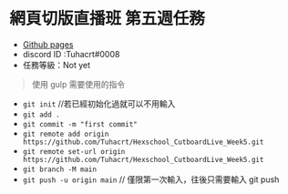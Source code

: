 # 網頁切版直播班 第五週任務

- [Github pages](https://tuhacrt.github.io/Hexschool_CutboardLive_Week5/)
- discord ID :Tuhacrt#0008
- 任務等級：Not yet

> 使用 gulp 需要使用的指令

- `git init`       //若已經初始化過就可以不用輸入
- `git add .`
- `git commit -m "first commit"`
- `git remote add origin https://github.com/Tuhacrt/Hexschool_CutboardLive_Week5.git`
- `git remote set-url origin https://github.com/Tuhacrt/Hexschool_CutboardLive_Week5.git`
- `git branch -M main`
- `git push -u origin main`      // 僅限第一次輸入，往後只需要輸入 git push